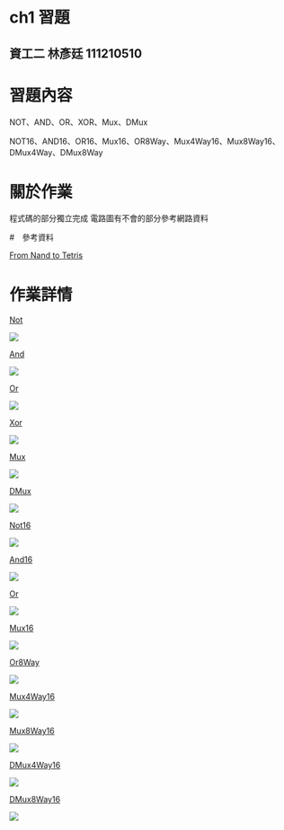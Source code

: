 # ch1 習題
資工二 林彥廷
111210510
---
# 習題內容

NOT、AND、OR、XOR、Mux、DMux

NOT16、AND16、OR16、Mux16、OR8Way、Mux4Way16、Mux8Way16、DMux4Way、DMux8Way

# 關於作業

程式碼的部分獨立完成 電路圖有不會的部分參考網路資料

#　參考資料

<a href="https://www.nand2tetris.org/" target="_blank">From Nand to Tetris</a>

# 作業詳情

<a href="https://github.com/codewhight/_co/blob/master/01/Not.hdl" target="_blank">Not</a>

 ![](NOT.jpg)


<a href="https://github.com/codewhight/_co/blob/master/01/And.hdl" target="_blank">And</a>

 ![](AND.jpg)

<a href="https://github.com/codewhight/_co/blob/master/01/Or.hdl" target="_blank">Or</a>

 ![](OR.jpg)

 <a href="https://github.com/codewhight/_co/blob/master/01/Xor.hdl" target="_blank">Xor</a>

 ![](XOR.jpg)

 <a href="https://github.com/codewhight/_co/blob/master/01/Mux.hdl" target="_blank">Mux</a>

 ![](Mux.jpg)

 <a href="https://github.com/codewhight/_co/blob/master/01/DMux.hdl" target="_blank">DMux</a>

 ![](DMux.jpg)

 <a href="https://github.com/codewhight/_co/blob/master/01/Not16.hdl" target="_blank">Not16</a>

 ![](NOT16.jpg)

 <a href="https://github.com/codewhight/_co/blob/master/01/And15.hdl" target="_blank">And16</a>

 ![](AND16.jpg)

 <a href="https://github.com/codewhight/_co/blob/master/01/Or16.hdl" target="_blank">Or</a>

 ![](OR16.jpg)

 <a href="https://github.com/codewhight/_co/blob/master/01/Mux16.hdl" target="_blank">Mux16</a>

 ![](Mux16.jpg)

 <a href="https://github.com/codewhight/_co/blob/master/01/Or8Way.hdl" target="_blank">Or8Way</a>

 ![](OR8Way.jpg)

 <a href="https://github.com/codewhight/_co/blob/master/01/Mux4Way16.hdl" target="_blank">Mux4Way16</a>

 ![](Mux4Way.jpg)

 <a href="https://github.com/codewhight/_co/blob/master/01/Mux8Way16.hdl" target="_blank">Mux8Way16</a>

 ![](Mux8Way16.jpg)

 <a href="https://github.com/codewhight/_co/blob/master/01/DMux4Way16.hdl" target="_blank">DMux4Way16</a>

 ![](DMux4Way.jpg)

 <a href="https://github.com/codewhight/_co/blob/master/01/DMux8Way16.hdl" target="_blank">DMux8Way16</a>

 ![](DMux8Way.jpg)

 

